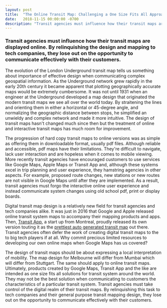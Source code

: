 ```yaml
---
layout: post
title:  "The Online Transit Map: Challenging a One Size Fits All Approach"
date:   2018-11-15 00:00:00 -0700
description: "Transit agencies must influence how their transit maps are displayed online. By relinquishing the design and mapping to tech companies, they lose out on the opportunity to communicate effectively with their customers."
---
```


### Transit agencies must influence how their transit maps are displayed online. By relinquishing the design and mapping to tech companies, they lose out on the opportunity to communicate effectively with their customers.

The evolution of the London Underground transit map tells us something about importance of effective design when communicating complex geospatial information. As the Underground network grew rapidly in the early 20th century it became apparent that plotting geographically accurate maps would be extremely cumbersome. It was not until 1931 when an engineer at the Underground developed a map design that originated the modern transit maps we see all over the world today. By straitening the lines and orienting them in either a horizontal or 45-degree angle, and normalizing the geographic distance between stops, he simplified an unwieldy and complex network and made it more intuitive. The design of transit maps hasn't changed much since then but the treatment of online and interactive transit maps has much room for improvement.

The progression of hard copy transit maps to online versions was as simple as offering them in downloadable format, usually pdf files. Although reliable and accessible, pdf maps have their limitations. They're difficult to navigate, lack user interaction and are hopeless when it comes to mobile viewing. More recently transit agencies have encouraged customers to use services like Google Maps, Apple Maps or Transit App and, although these systems excel in trip planning and user experience, they hamstring agencies in other aspects. For example, proposed route changes, new stations or new routes are not visible in Google Maps until after they are implemented. As a result, transit agencies must forgo the interactive online user experience and instead communicate system changes using old school pdf, print or display boards.

Digital transit map design is a relatively new field for transit agencies and tech companies alike. It was just in 2016 that Google and Apple released online transit system maps to accompany their mapping products and apps. Then, [Transit App](https://transitapp.com/), a start up from Montreal, proudly released its own version touting it as the [prettiest auto generated transit map](https://medium.com/transit-app/transit-maps-apple-vs-google-vs-us-cb3d7cd2c362) out there. Transit agencies often defer the work of creating digital transit maps to the to big tech players if at all. Why commit precious limited resources to developing our own online maps when Google Maps has us covered?

The design of transit maps should be about expressing a local interpretation of mobility. The map design for Melbourne will differ from Mumbai which will differ from Stuttgart. The same should apply to online transit maps. Ultimately, products created by Google Maps, Transit App and the like are intended as one size fits all solutions for transit system around the world. They may not be the best solution when communicating to customers the characteristics of a particular transit system. Transit agencies must take control of the digital realm of their transit maps. By relinquishing this task to tech companies and their general purpose transit mapping design, they lose out on the opportunity to communicate effectively with their customers.
